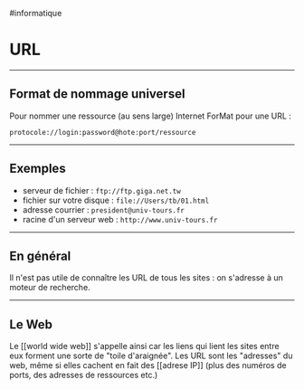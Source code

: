 #informatique 
# URL
---
## Format de nommage universel
Pour nommer une ressource (au sens large) Internet
ForMat pour une URL :

`protocole://login:password@hote:port/ressource`

---
## Exemples

- serveur de fichier : `ftp://ftp.giga.net.tw`
- fichier sur votre disque : `file://Users/tb/01.html`
- adresse courrier : `president@univ-tours.fr`
- racine d'un serveur web : `http://www.univ-tours.fr`

---
## En général
Il n'est pas utile de connaître les URL de tous les sites : on s'adresse à un moteur de recherche.

---
## Le Web

Le [[world wide web]] s'appelle ainsi car les liens qui lient les sites entre eux forment une sorte de "toile d'araignée".
Les URL sont les "adresses" du web, même si elles cachent en fait des [[adrese IP]] (plus des numéros de ports, des adresses de ressources etc.)
